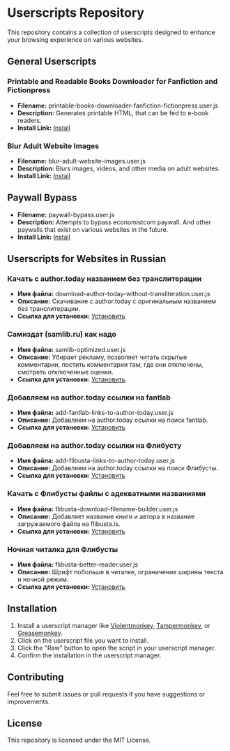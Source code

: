 # Userscripts Repository

This repository contains a collection of userscripts designed to enhance your browsing experience on various websites.

## General Userscripts

### Printable and Readable Books Downloader for Fanfiction and Fictionpress

- **Filename:** printable-books-downloader-fanfiction-fictionpress.user.js
- **Description:** Generates printable HTML, that can be fed to e-book readers.
- **Install Link:** [Install](https://raw.githubusercontent.com/azazar/userscripts/main/printable-books-downloader-fanfiction-fictionpress.user.js)

### Blur Adult Website Images

- **Filename:** blur-adult-website-images.user.js
- **Description:** Blurs images, videos, and other media on adult websites.
- **Install Link:** [Install](https://raw.githubusercontent.com/azazar/userscripts/main/blur-adult-website-images.user.js)

## Paywall Bypass

- **Filename:** paywall-bypass.user.js
- **Description:** Attempts to bypass economistcom paywall. And other paywalls that exist on various websites in the future.
- **Install Link:** [Install](https://raw.githubusercontent.com/azazar/userscripts/main/paywall-bypass.user.js)

## Userscripts for Websites in Russian

### Качать с author.today названием без транслитерации

- **Имя файла:** download-author-today-without-transliteration.user.js
- **Описание:** Скачивание с author.today с оригинальным названием без транслитерации.
- **Ссылка для установки:** [Установить](https://raw.githubusercontent.com/azazar/userscripts/main/download-author-today-without-transliteration.user.js)

### Самиздат (samlib.ru) как надо

- **Имя файла:** samlib-optimized.user.js
- **Описание:** Убирает рекламу, позволяет читать скрытые комментарии, постить комментарии там, где они отключены, смотреть отключенные оценки.
- **Ссылка для установки:** [Установить](https://raw.githubusercontent.com/azazar/userscripts/main/samlib-optimized.user.js)

### Добавляем на author.today ссылки на fantlab

- **Имя файла:** add-fantlab-links-to-author-today.user.js
- **Описание:** Добавляем на author.today ссылки на поиск fantlab.
- **Ссылка для установки:** [Установить](https://raw.githubusercontent.com/azazar/userscripts/main/add-fantlab-links-to-author-today.user.js)

### Добавляем на author.today ссылки на Флибусту

- **Имя файла:** add-flibusta-links-to-author-today.user.js
- **Описание:** Добавляем на author.today ссылки на поиск Флибусты.
- **Ссылка для установки:** [Установить](https://raw.githubusercontent.com/azazar/userscripts/main/add-flibusta-links-to-author-today.user.js)

### Качать с Флибусты файлы с адекватными названиями

- **Имя файла:** flibusta-download-filename-builder.user.js
- **Описание:** Добавляет название книги и автора в название загружаемого файла на flibusta.is.
- **Ссылка для установки:** [Установить](https://raw.githubusercontent.com/azazar/userscripts/main/flibusta-download-filename-builder.user.js)

### Ночная читалка для Флибусты

- **Имя файла:** flibusta-better-reader.user.js
- **Описание:** Шрифт побольше в читалке, ограничение ширины текста и ночной режим.
- **Ссылка для установки:** [Установить](https://raw.githubusercontent.com/azazar/userscripts/main/flibusta-better-reader.user.js)

## Installation

1. Install a userscript manager like [Violentmonkey](https://violentmonkey.github.io/), [Tampermonkey](https://www.tampermonkey.net/), or [Greasemonkey](https://www.greasespot.net/).
2. Click on the userscript file you want to install.
3. Click the "Raw" button to open the script in your userscript manager.
4. Confirm the installation in the userscript manager.

## Contributing

Feel free to submit issues or pull requests if you have suggestions or improvements.

## License

This repository is licensed under the MIT License.
